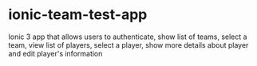 # ionic-team-test-app
Ionic 3 app that allows users to authenticate, show list of teams, select a team, view list of players, select a player, show more details about player and edit player's information
